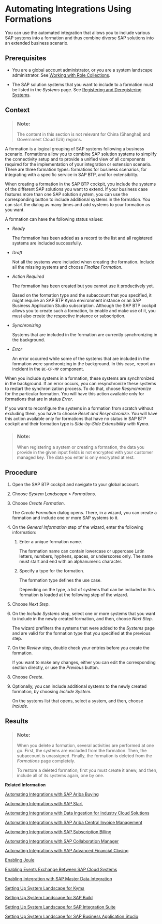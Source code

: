 <!-- loio68b04fa73aa740cb96ed380a85a4761a -->

# Automating Integrations Using Formations

You can use the automated integration that allows you to include various SAP systems into a formation and thus combine diverse SAP solutions into an extended business scenario.



<a name="loio68b04fa73aa740cb96ed380a85a4761a__prereq_b4m_xrd_jlb"/>

## Prerequisites

-   You are a global account administrator, or you are a system landscape administrator. See [Working with Role Collections](../50-administration-and-ops/working-with-role-collections-393ea0b.md).

-   The SAP solution systems that you want to include to a formation must be listed in the *Systems* page. See [Registering and Deregistering Systems](registering-and-deregistering-systems-2ffdaff.md).




## Context

> ### Note:  
> The content in this section is not relevant for China \(Shanghai\) and Government Cloud \(US\) regions.

A formation is a logical grouping of SAP systems following a business scenario. Formations allow you to combine SAP solution systems to simplify the connectivity setup and to provide a unified view of all components required for the implementation of your integration or extension scenario. There are three formation types: formations for business scenarios, for integrating with a specific service in SAP BTP, and for extensibility.

When creating a formation in the SAP BTP cockpit, you include the systems of the different SAP solutions you want to extend. If your business case features more than one SAP solution system, you can use the corresponding button to include additional systems in the formation. You can start the dialog as many times and add systems to your formation as you want.

A formation can have the following status values:

-   *Ready*

    The formation has been added as a record to the list and all registered systems are included successfully.

-   *Draft*

    Not all the systems were included when creating the formation. Include all the missing systems and choose *Finalize Formation*.

-   *Action Required*

    The formation has been created but you cannot use it productively yet.

    Based on the formation type and the subaccount that you specified, it might require an SAP BTP Kyma environment instance or an SAP Business Application Studio subscription. Although the SAP BTP cockpit allows you to create such a formation, to enable and make use of it, you must also create the respective instance or subscription.

-   *Synchronizing*

    Systems that are included in the formation are currently synchronizing in the background.

-   *Error*

    An error occurred while some of the systems that are included in the formation were synchronizing in the background. In this case, report an incident in the `BC-CP-MP` component.


When you include systems in a formation, these systems are synchronized in the background. If an error occurs, you can resynchronize these systems to restart the synchronization process. To do that, choose *Resynchronize* for the particular formation. You will have this action available only for formations that are in status *Error*.

If you want to reconfigure the systems in a formation from scratch without excluding them, you have to choose *Reset and Resynchronize*. You will have this action available only for formations that have no status in SAP BTP cockpit and their formation type is *Side-by-Side Extensibility with Kyma*.

> ### Note:  
> When registering a system or creating a formation, the data you provide in the given input fields is not encrypted with your customer managed key. The data you enter is only encrypted at rest.



## Procedure

1.  Open the SAP BTP cockpit and navigate to your global account.

2.  Choose *System Landscape* \> *Formations*.

3.  Choose *Create Formation*.

    The *Create Formation* dialog opens. There, in a wizard, you can create a formation and include one or more SAP systems to it.

4.  On the *General Information* step of the wizard, enter the following information:

    1.  Enter a unique formation name.

        The formation name can contain lowercase or uppercase Latin letters, numbers, hyphens, spaces, or underscores only. The name must start and end with an alphanumeric character.

    2.  Specify a type for the formation.

        The formation type defines the use case.

        Depending on the type, a list of systems that can be included in this formation is loaded at the following step of the wizard.


5.  Choose *Next Step*.

6.  On the *Include Systems* step, select one or more systems that you want to include in the newly created formation, and then, choose *Next Step*.

    The wizard prefilters the systems that were added to the *Systems* page and are valid for the formation type that you specified at the previous step.

7.  On the *Review* step, double check your entries before you create the formation.

    If you want to make any changes, either you can edit the corresponding section directly, or use the *Previous* button.

8.  Choose *Create*.

9.  Optionally, you can include additional systems to the newly created formation, by choosing *Include System*.

    On the systems list that opens, select a system, and then, choose *Include*.




<a name="loio68b04fa73aa740cb96ed380a85a4761a__result_ll5_vsd_jlb"/>

## Results

> ### Note:  
> When you delete a formation, several activities are performed at one go. First, the systems are excluded from the formation. Then, the subaccount is unassigned. Finally, the formation is deleted from the *Formations* page completely.
> 
> To restore a deleted formation, first you must create it anew, and then, include all of its systems again, one by one.

**Related Information**  


[Automating Integrations with SAP Ariba Buying](automating-integrations-with-sap-ariba-buying-3c98c84.md "")

[Automating Integrations with SAP Start](automating-integrations-with-sap-start-f7d3f5e.md "")

[Automating Integrations with Data Ingestion for Industry Cloud Solutions](automating-integrations-with-data-ingestion-for-industry-cloud-solutions-0b23a32.md "")

[Automating Integrations with SAP Ariba Central Invoice Management](automating-integrations-with-sap-ariba-central-invoice-management-27ca5c2.md "")

[Automating Integrations with SAP Subscription Billing](automating-integrations-with-sap-subscription-billing-08f42b2.md "")

[Automating Integrations with SAP Collaboration Manager](automating-integrations-with-sap-collaboration-manager-b4297f9.md "")

[Automating Integrations with SAP Advanced Financial Closing](automating-integrations-with-sap-advanced-financial-closing-46d0881.md "")

[Enabling Joule](enabling-joule-e208f1f.md "")

[Enabling Events Exchange Between SAP Cloud Systems](enabling-events-exchange-between-sap-cloud-systems-1592246.md "")

[Enabling Integration with SAP Master Data Integration](enabling-integration-with-sap-master-data-integration-9743f20.md "")

[Setting Up System Landscape for Kyma](setting-up-system-landscape-for-kyma-9154051.md "")

[Setting Up System Landscape for SAP Build](setting-up-system-landscape-for-sap-build-6424311.md "")

[Setting Up System Landscape for SAP Integration Suite](setting-up-system-landscape-for-sap-integration-suite-a14c276.md "")

[Setting Up System Landscape for SAP Business Application Studio](setting-up-system-landscape-for-sap-business-application-studio-272ca23.md "")

